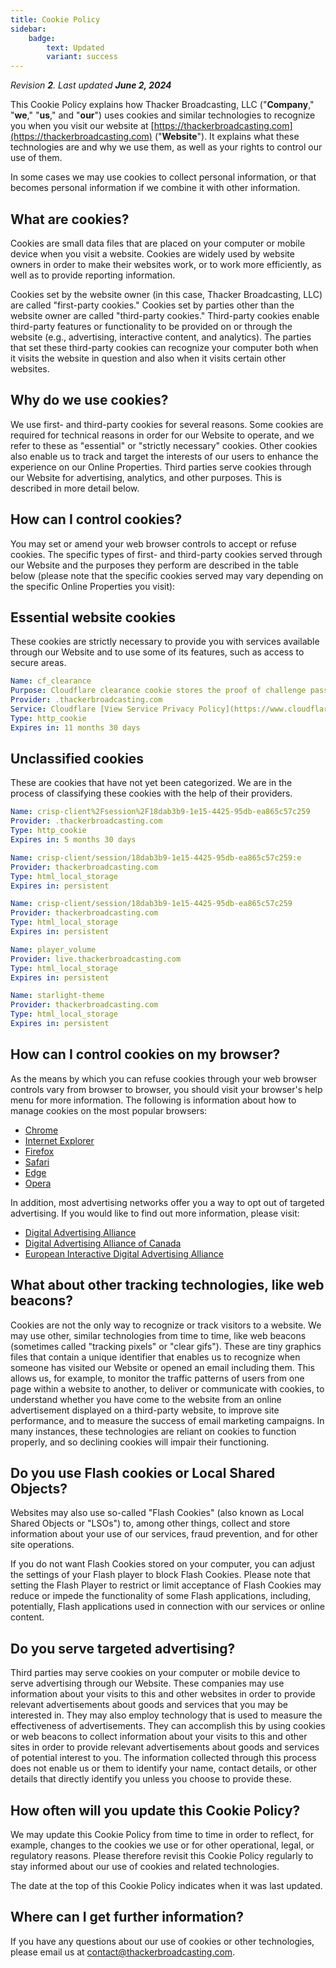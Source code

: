 ```yaml
---
title: Cookie Policy
sidebar:
    badge:
        text: Updated
        variant: success
---
```


_Revision **2**. Last updated **June 2, 2024**_

This Cookie Policy explains how Thacker Broadcasting, LLC ("**Company**," "**we**," "**us**," and "**our**") uses cookies and similar technologies to recognize you when you visit our website at [https://thackerbroadcasting.com](https://thackerbroadcasting.com) ("**Website**"). It explains what these technologies are and why we use them, as well as your rights to control our use of them.

In some cases we may use cookies to collect personal information, or that becomes personal information if we combine it with other information.

## What are cookies?
Cookies are small data files that are placed on your computer or mobile device when you visit a website. Cookies are widely used by website owners in order to make their websites work, or to work more efficiently, as well as to provide reporting information.

Cookies set by the website owner (in this case, Thacker Broadcasting, LLC) are called "first-party cookies." Cookies set by parties other than the website owner are called "third-party cookies." Third-party cookies enable third-party features or functionality to be provided on or through the website (e.g., advertising, interactive content, and analytics). The parties that set these third-party cookies can recognize your computer both when it visits the website in question and also when it visits certain other websites.

## Why do we use cookies?
We use first- and third-party cookies for several reasons. Some cookies are required for technical reasons in order for our Website to operate, and we refer to these as "essential" or "strictly necessary" cookies. Other cookies also enable us to track and target the interests of our users to enhance the experience on our Online Properties. Third parties serve cookies through our Website for advertising, analytics, and other purposes. This is described in more detail below.

## How can I control cookies?
You may set or amend your web browser controls to accept or refuse cookies. The specific types of first- and third-party cookies served through our Website and the purposes they perform are described in the table below (please note that the
specific cookies served may vary depending on the specific Online Properties you visit):

## Essential website cookies
These cookies are strictly necessary to provide you with services available through our Website and to use some of its features, such as access to secure areas.

```yaml
Name: cf_clearance
Purpose: Cloudflare clearance cookie stores the proof of challenge passed. It is used to no longer issue a challenge if present. It is required to reach an origin server.
Provider: .thackerbroadcasting.com
Service: Cloudflare [View Service Privacy Policy](https://www.cloudflare.com/privacypolicy/)
Type: http_cookie
Expires in: 11 months 30 days
```

## Unclassified cookies
These are cookies that have not yet been categorized. We are in the process of classifying these cookies with the help of their providers.

``` yaml
Name: crisp-client%2Fsession%2F18dab3b9-1e15-4425-95db-ea865c57c259
Provider: .thackerbroadcasting.com
Type: http_cookie
Expires in: 5 months 30 days
```

```yaml
Name: crisp-client/session/18dab3b9-1e15-4425-95db-ea865c57c259:e
Provider: thackerbroadcasting.com
Type: html_local_storage
Expires in: persistent
```

```yaml
Name: crisp-client/session/18dab3b9-1e15-4425-95db-ea865c57c259
Provider: thackerbroadcasting.com
Type: html_local_storage
Expires in: persistent
```

```yaml
Name: player_volume
Provider: live.thackerbroadcasting.com
Type: html_local_storage
Expires in: persistent
```

```yaml
Name: starlight-theme
Provider: thackerbroadcasting.com
Type: html_local_storage
Expires in: persistent
```

## How can I control cookies on my browser?
As the means by which you can refuse cookies through your web browser controls vary from browser to browser, you should visit your browser's help menu for more information. The following is information about how to manage cookies on the most popular browsers:
- [Chrome](https://support.google.com/chrome/answer/95647#zippy=%2Callow-or-block-cookies)
- [Internet Explorer](https://support.microsoft.com/en-us/windows/delete-and-manage-cookies-168dab11-0753-043d-7c16-ede5947fc64d)
- [Firefox](https://support.mozilla.org/en-US/kb/enhanced-tracking-protection-firefox-desktop?redirectslug=enable-and-disable-cookies-website-preferences&redirectlocale=en-US)
- [Safari](https://support.apple.com/en-ie/guide/safari/sfri11471/mac)
- [Edge](https://support.microsoft.com/en-us/windows/microsoft-edge-browsing-data-and-privacy-bb8174ba-9d73-dcf2-9b4a-c582b4e640dd)
- [Opera](https://help.opera.com/en/latest/web-preferences/)

In addition, most advertising networks offer you a way to opt out of targeted advertising. If you would like to find out more information, please visit:
- [Digital Advertising Alliance](http://www.aboutads.info/choices/)
- [Digital Advertising Alliance of Canada](https://youradchoices.ca/)
- [European Interactive Digital Advertising Alliance](http://www.youronlinechoices.com/)

## What about other tracking technologies, like web beacons?
Cookies are not the only way to recognize or track visitors to a website. We may use other, similar technologies from time to time, like web beacons (sometimes called "tracking pixels" or "clear gifs"). These are tiny graphics files that contain a unique identifier that enables us to recognize when someone has visited our Website or opened an email including them. This allows us, for example, to monitor the traffic patterns of users from one page within a website to another, to deliver or communicate with cookies, to understand whether you have come to the website from an online advertisement displayed on a third-party website, to improve site performance, and to measure the success of email marketing campaigns. In many instances, these technologies are reliant on cookies to function properly, and so declining cookies will impair their functioning.

## Do you use Flash cookies or Local Shared Objects?
Websites may also use so-called "Flash Cookies" (also known as Local Shared Objects or "LSOs") to, among other things, collect and store information about your use of our services, fraud prevention, and for other site operations.

If you do not want Flash Cookies stored on your computer, you can adjust the settings of your Flash player to block Flash Cookies. Please note that setting the Flash Player to restrict or limit acceptance of Flash Cookies may reduce or impede the functionality of some Flash applications, including, potentially, Flash applications used in connection with our services or online content.

## Do you serve targeted advertising?
Third parties may serve cookies on your computer or mobile device to serve advertising through our Website. These companies may use information about your visits to this and other websites in order to provide relevant advertisements about goods and services that you may be interested in. They may also employ technology that is used to measure the effectiveness of advertisements. They can accomplish this by using cookies or web beacons to collect information about your visits to this and other sites in order to provide relevant advertisements about goods and services of potential interest to you. The information collected through this process does not enable us or them to identify your name, contact details, or other details that directly identify you unless you choose to provide these.

## How often will you update this Cookie Policy?
We may update this Cookie Policy from time to time in order to reflect, for example, changes to the cookies we use or for other operational, legal, or regulatory reasons. Please therefore revisit this Cookie Policy regularly to stay informed about our use of cookies and related technologies.

The date at the top of this Cookie Policy indicates when it was last updated.

## Where can I get further information?
If you have any questions about our use of cookies or other technologies, please email us at [contact@thackerbroadcasting.com](mailto:contact@thackerbroadcasting.com).
